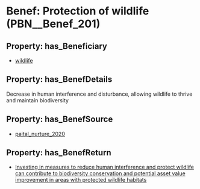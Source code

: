 # Benef: __Protection of wildlife__ (PBN__Benef_201)

## Property: has_Beneficiary

* [wildlife](../Stakeholder/PBN__Stakeholder_117)

## Property: has_BenefDetails

Decrease in human interference and disturbance, allowing wildlife to thrive and maintain biodiversity

## Property: has_BenefSource

* [paital_nurture_2020](../Article/PBN__Article_44)

## Property: has_BenefReturn

* [Investing in measures to reduce human interference and protect wildlife can contribute to biodiversity conservation and potential asset value improvement in areas with protected wildlife habitats](../BenefReturn/PBN__BenefReturn_207)

